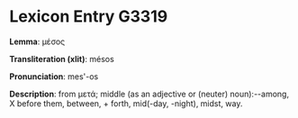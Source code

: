 # Lexicon Entry G3319

**Lemma**: μέσος

**Transliteration (xlit)**: mésos

**Pronunciation**: mes'-os

**Description**:
from μετά; middle (as an adjective or (neuter) noun):--among, X before them, between, + forth, mid(-day, -night), midst, way.
